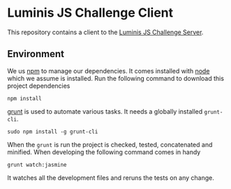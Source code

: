 Luminis JS Challenge Client
===========================

This repository contains a client to the [Luminis JS Challenge Server][server].

Environment
-----------

We us [npm][] to manage our dependencies. It comes installed with
[node][] which we assume is installed. Run the following command to
download this project dependencies

    npm install

[grunt][] is used to automate various tasks. It needs a globally
installed `grunt-cli`.

    sudo npm install -g grunt-cli

When the `grunt` is run the project is checked, tested, concatenated
and minified. When developing the following command comes in handy

    grunt watch:jasmine

It watches all the development files and reruns the tests on any change.

[server]: https://github.com/wtreur/luminis-js-challenge-server
[npm]: https://npmjs.org/
[node]: http://nodejs.org/
[grunt]: http://gruntjs.com/